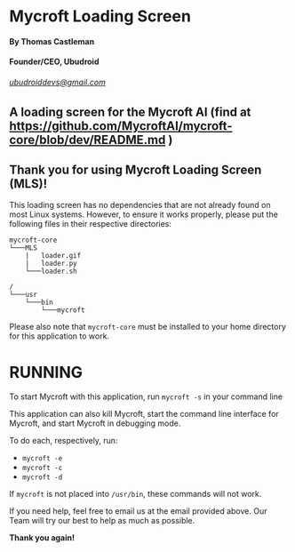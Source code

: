 # **Mycroft Loading Screen**
#### By Thomas Castleman
#### Founder/CEO, Ubudroid
###### <ubudroiddevs@gmail.com>
A loading screen for the Mycroft AI (find at https://github.com/MycroftAI/mycroft-core/blob/dev/README.md )
---

## Thank you for using Mycroft Loading Screen (MLS)!

This loading screen has no dependencies that are not already found on most Linux systems. However, to ensure it works properly, please put the following files in their respective directories:
```
mycroft-core
└───MLS
    |   loader.gif
    |   loader.py
    └───loader.sh

/
└───usr
    └───bin
        └───mycroft
```
Please also note that `mycroft-core` must be installed to your home directory for this application to work.

# RUNNING
To start Mycroft with this application, run `mycroft -s` in your command line

This application can also kill Mycroft, start the command line interface for Mycroft, and start Mycroft in debugging mode.

To do each, respectively, run:
* `mycroft -e`
* `mycroft -c`
* `mycroft -d`

If `mycroft` is not placed into `/usr/bin`, these commands will not work.

If you need help, feel free to email us at the email provided above. Our Team will try our best to help as much as possible.

**Thank you again!**
